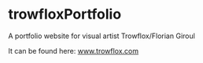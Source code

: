 # trowfloxPortfolio
A portfolio website for visual artist Trowflox/Florian Giroul

It can be found here:
www.trowflox.com
